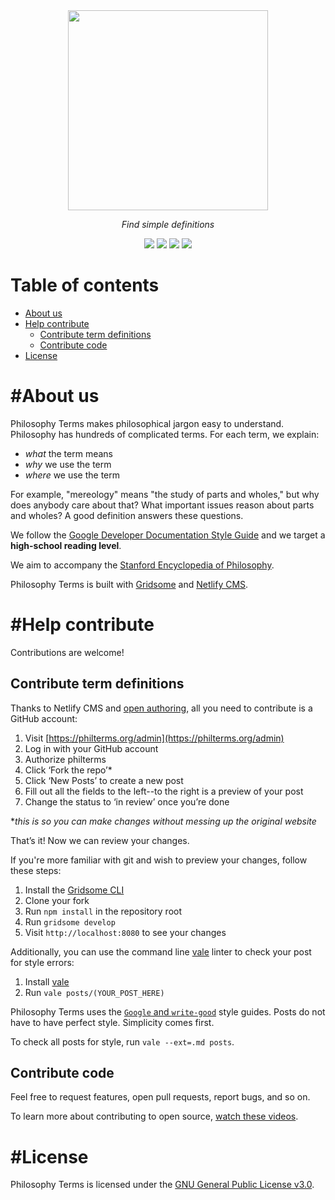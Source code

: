 <div align="center">
  <a href="https://philterms.org">
    <img width="320px" src="https://user-images.githubusercontent.com/4089393/141154344-eb911bf2-047b-42bf-b607-5f3564ea3e7a.png" /> 
  </a>

  <em align="center"> Find simple definitions </em>
</div>

<p align="center">
  <img src="https://img.shields.io/github/license/garrison0/philterms" />
  <img src="https://img.shields.io/netlify/a488a1a3-3de7-4bae-8cae-1c579ac42d03" />
  <img src="https://img.shields.io/github/contributors/garrison0/philterms" />
  <a href="#help-contribute"><img src="https://img.shields.io/badge/PRs-welcome-brightgreen.svg" /></a>
</p>

<h1 />

Table of contents
=================

<!--ts-->
   * [About us](#about-us)
   * [Help contribute](#help-contribute)
     * [Contribute term definitions](#contribute-term-definitions)
     * [Contribute code](#contribute-code)
   * [License](#license)
<!--te-->

#About us
=================

Philosophy Terms makes philosophical jargon easy to understand. Philosophy has hundreds of complicated terms. For each term, we explain:

* *what* the term means
* *why* we use the term
* *where* we use the term

For example, "mereology" means "the study of parts and wholes," but why does anybody care about that? What important issues reason about parts and wholes? A good definition answers these questions.

We follow the [Google Developer Documentation Style Guide](https://developers.google.com/style/) and we target a **high-school reading level**.

We aim to accompany the [Stanford Encyclopedia of Philosophy](https://plato.stanford.edu/).

Philosophy Terms is built with [Gridsome](https://gridsome.org/) and [Netlify CMS](https://www.netlifycms.org/).

#Help contribute
==================

Contributions are welcome!

Contribute term definitions 
----------------------

Thanks to Netlify CMS and [open authoring](https://www.netlifycms.org/docs/open-authoring/), all you need to contribute is a GitHub account: 

1. Visit [https://philterms.org/admin](https://philterms.org/admin)
2. Log in with your GitHub account
3. Authorize philterms
4. Click ‘Fork the repo’*
5. Click ‘New Posts’ to create a new post
6. Fill out all the fields to the left--to the right is a preview of your post
7. Change the status to ‘in review’ once you’re done

**this is so you can make changes without messing up the original website*

That’s it! Now we can review your changes.

If you're more familiar with git and wish to preview your changes, follow these steps:

1. Install the [Gridsome CLI](https://github.com/gridsome/gridsome#quick-start)
2. Clone your fork
3. Run ```npm install``` in the repository root
4. Run ```gridsome develop``` 
5. Visit ```http://localhost:8080``` to see your changes

Additionally, you can use the command line [vale](https://github.com/errata-ai/vale) linter to check your post for style errors:

1. Install [vale](https://docs.errata.ai/vale/install)
2. Run ```vale posts/(YOUR_POST_HERE)```

Philosophy Terms uses the [```Google``` and ```write-good```](https://github.com/errata-ai/styles) style guides. Posts do not have to have perfect style. Simplicity comes first.

To check all posts for style, run ```vale --ext=.md posts```.


Contribute code
-------------------

Feel free to request features, open pull requests, report bugs, and so on.

To learn more about contributing to open source, [watch these videos](https://egghead.io/courses/how-to-contribute-to-an-open-source-project-on-github).

#License
==================

Philosophy Terms is licensed under the [GNU General Public License v3.0](https://github.com/garrison0/philterms/blob/master/LICENSE).

